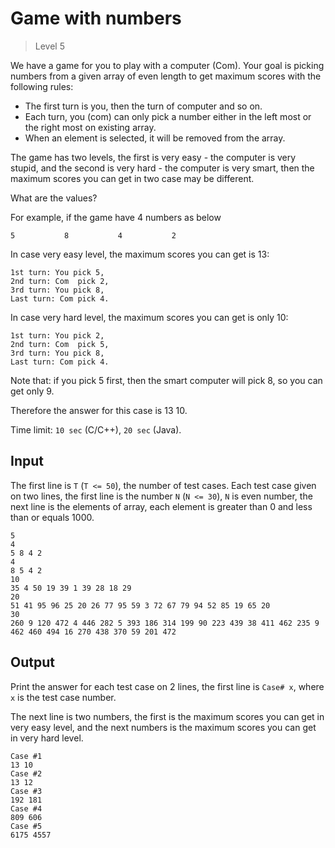 # Game with numbers
>
> Level 5

We have a game for you to play with a computer (Com).
Your goal is picking numbers from a given array of even length to get maximum scores with the following rules:

- The first turn is you, then the turn of computer and so on.
- Each turn, you (com) can only pick a number either in the left most or the right most on existing array.
- When an element is selected, it will be removed from the array.

The game has two levels, the first is very easy - the computer is very stupid, and the second is very hard - the computer is very smart, then the maximum scores you can get in two case may be different.

What are the values?

For example, if the game have 4 numbers as below

```
5           8           4           2
```

In case very easy level, the maximum scores you can get is 13:

```
1st turn: You pick 5,
2nd turn: Com  pick 2,
3rd turn: You pick 8,
Last turn: Com pick 4.
```

In case very hard level, the maximum scores you can get is only 10:

```
1st turn: You pick 2,
2nd turn: Com  pick 5,
3rd turn: You pick 8,
Last turn: Com pick 4.
```

Note that: if you pick 5 first, then the smart computer will pick 8, so you can get only 9.

Therefore  the answer for this case is 13 10.

Time limit: `10 sec` (C/C++), `20 sec` (Java).

## Input

The first line is `T` (`T <= 50`), the number of test cases.
Each test case given on two  lines, the first line is the number `N` (`N <= 30`), `N` is even number, the next line is the elements of array, each element is greater than 0 and less than or equals 1000.

```
5
4
5 8 4 2
4
8 5 4 2 
10
35 4 50 19 39 1 39 28 18 29 
20
51 41 95 96 25 20 26 77 95 59 3 72 67 79 94 52 85 19 65 20 
30
260 9 120 472 4 446 282 5 393 186 314 199 90 223 439 38 411 462 235 9 462 460 494 16 270 438 370 59 201 472 
```

## Output

Print the answer for each test case on 2 lines, the first line is `Case# x`, where `x` is the test case number.

The next line is two numbers, the first is the maximum scores you can get in very easy level, and the next numbers is the maximum scores you can get in very hard level.

```
Case #1
13 10
Case #2
13 12
Case #3
192 181
Case #4
809 606
Case #5
6175 4557
```
